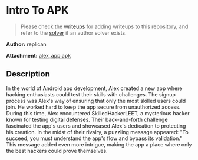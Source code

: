 # Intro To APK

> Please check the [writeups](./writeups/) for adding writeups to this repository, and refer to the [solver](./solver/) if an author solver exists.

**Author:** replican

**Attachment:** [alex_app.apk](alex_app.apk)


## Description
In the world of Android app development, Alex created a new app where hacking enthusiasts could test their skills with challenges. The signup process was Alex's way of ensuring that only the most skilled users could join. He worked hard to keep the app secure from unauthorized access. During this time, Alex encountered SkilledHackerLEET, a mysterious hacker known for testing digital defenses. Their back-and-forth challenge fascinated the app's users and showcased Alex's dedication to protecting his creation. In the midst of their rivalry, a puzzling message appeared: "To succeed, you must understand the app's flow and bypass its validation." This message added even more intrigue, making the app a place where only the best hackers could prove themselves.